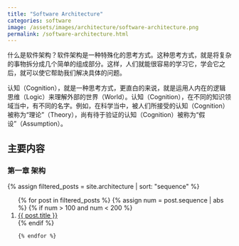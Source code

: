 ```yaml
---
title: "Software Architecture"
categories: software
image: /assets/images/architecture/software-architecture.png
permalink: /software-architecture.html
---
```


什么是软件架构？软件架构是一种特殊化的思考方式。这种思考方式，就是将复杂的事物拆分成几个简单的组成部分。这样，人们就能很容易的学习它，学会它之后，就可以使它帮助我们解决具体的问题。

认知（Cognition），就是一种思考方式，更直白的来说，就是运用人内在的逻辑思维（Logic）来理解外部的世界（World）。认知（Cognition），在不同的知识领域当中，有不同的名字。例如，在科学当中，被人们所接受的认知（Cognition）被称为“理论”（Theory），尚有待于验证的认知（Cognition）被称为“假设”（Assumption）。

## 主要内容

### 第一章 架构

{%
assign filtered_posts = site.architecture |
sort: "sequence"
%}
<ol>
    {% for post in filtered_posts %}
    {% assign num = post.sequence | abs %}
    {% if num > 100 and num < 200 %}
    <li>
        <a href="{{ post.url }}" target="_blank">{{ post.title }}</a>
    </li>
    {% endif %}

    {% endfor %}
</ol>
